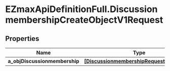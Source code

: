 # EZmaxApiDefinitionFull.DiscussionmembershipCreateObjectV1Request

## Properties

Name | Type | Description | Notes
------------ | ------------- | ------------- | -------------
**a_objDiscussionmembership** | [**[DiscussionmembershipRequestCompound]**](DiscussionmembershipRequestCompound.md) |  | 


